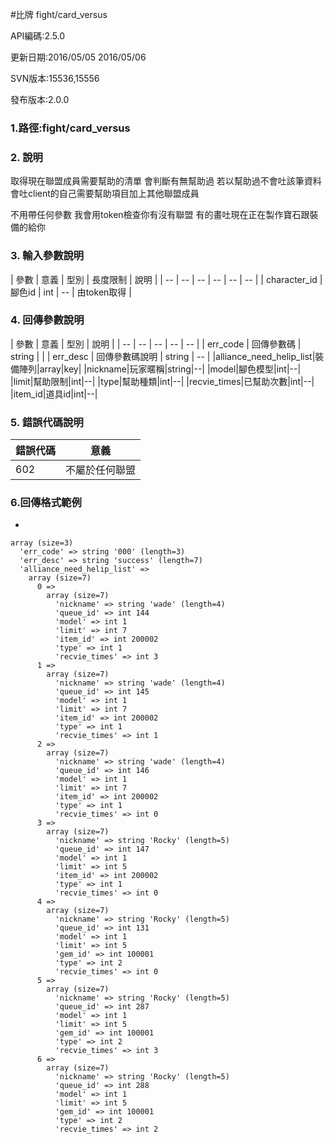 #比牌 fight/card_versus


API編碼:2.5.0

> 


更新日期:2016/05/05 2016/05/06

> 

SVN版本:15536,15556

> 

發布版本:2.0.0
### 1.路徑:fight/card_versus

### 2. 說明

取得現在聯盟成員需要幫助的清單
會判斷有無幫助過 若以幫助過不會吐該筆資料
會吐client的自己需要幫助項目加上其他聯盟成員

不用帶任何參數 我會用token檢查你有沒有聯盟 有的畫吐現在正在製作寶石跟裝備的給你

### 3. 輸入參數說明


| 參數 | 意義 | 型別 | 長度限制 | 說明 |
| -- | -- | -- | -- | -- | -- |
| character_id | 腳色id | int | -- | 由token取得 |

### 4. 回傳參數說明
| 參數 | 意義 | 型別 | 說明 |
| -- | -- | -- | -- | -- |
| err_code | 回傳參數碼 | string |  |
| err_desc | 回傳參數碼說明 | string | -- |
|alliance_need_helip_list|裝備陣列|array|key|
|nickname|玩家暱稱|string|--|
|model|腳色模型|int|--|
|limit|幫助限制|int|--|
|type|幫助種類|int|--|
|recvie_times|已幫助次數|int|--|
|item_id|道具id|int|--|


### 5. 錯誤代碼說明
|錯誤代碼|意義|
|--|--|
|602|不屬於任何聯盟|


### 6.回傳格式範例

*

```
array (size=3)
  'err_code' => string '000' (length=3)
  'err_desc' => string 'success' (length=7)
  'alliance_need_helip_list' => 
    array (size=7)
      0 => 
        array (size=7)
          'nickname' => string 'wade' (length=4)
          'queue_id' => int 144
          'model' => int 1
          'limit' => int 7
          'item_id' => int 200002
          'type' => int 1
          'recvie_times' => int 3
      1 => 
        array (size=7)
          'nickname' => string 'wade' (length=4)
          'queue_id' => int 145
          'model' => int 1
          'limit' => int 7
          'item_id' => int 200002
          'type' => int 1
          'recvie_times' => int 1
      2 => 
        array (size=7)
          'nickname' => string 'wade' (length=4)
          'queue_id' => int 146
          'model' => int 1
          'limit' => int 7
          'item_id' => int 200002
          'type' => int 1
          'recvie_times' => int 0
      3 => 
        array (size=7)
          'nickname' => string 'Rocky' (length=5)
          'queue_id' => int 147
          'model' => int 1
          'limit' => int 5
          'item_id' => int 200002
          'type' => int 1
          'recvie_times' => int 0
      4 => 
        array (size=7)
          'nickname' => string 'Rocky' (length=5)
          'queue_id' => int 131
          'model' => int 1
          'limit' => int 5
          'gem_id' => int 100001
          'type' => int 2
          'recvie_times' => int 0
      5 => 
        array (size=7)
          'nickname' => string 'Rocky' (length=5)
          'queue_id' => int 287
          'model' => int 1
          'limit' => int 5
          'gem_id' => int 100001
          'type' => int 2
          'recvie_times' => int 3
      6 => 
        array (size=7)
          'nickname' => string 'Rocky' (length=5)
          'queue_id' => int 288
          'model' => int 1
          'limit' => int 5
          'gem_id' => int 100001
          'type' => int 2
          'recvie_times' => int 2

```
